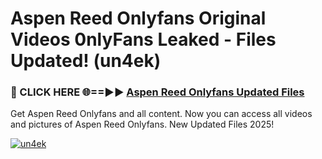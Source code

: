 # Aspen Reed Onlyfans Original Videos 0nlyFans Leaked - Files Updated! (un4ek)

<h3>🔴 CLICK HERE 🌐==►► <a href="https://tinyurl.com/x26r9saj" rel="nofollow">Aspen Reed Onlyfans Updated Files</a></h3>

Get Aspen Reed Onlyfans and all content. Now you can access all videos and pictures of Aspen Reed Onlyfans. New Updated Files 2025!

[![un4ek](https://i.imgur.com/LkgZPqh.gif)](https://tinyurl.com/x26r9saj)
